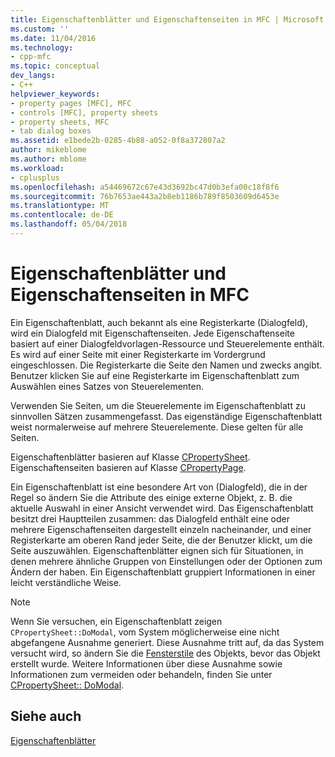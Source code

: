 ```yaml
---
title: Eigenschaftenblätter und Eigenschaftenseiten in MFC | Microsoft Docs
ms.custom: ''
ms.date: 11/04/2016
ms.technology:
- cpp-mfc
ms.topic: conceptual
dev_langs:
- C++
helpviewer_keywords:
- property pages [MFC], MFC
- controls [MFC], property sheets
- property sheets, MFC
- tab dialog boxes
ms.assetid: e1bede2b-0285-4b88-a052-0f8a372807a2
author: mikeblome
ms.author: mblome
ms.workload:
- cplusplus
ms.openlocfilehash: a54469672c67e43d3692bc47d0b3efa00c18f8f6
ms.sourcegitcommit: 76b7653ae443a2b8eb1186b789f8503609d6453e
ms.translationtype: MT
ms.contentlocale: de-DE
ms.lasthandoff: 05/04/2018
---
```

# <a name="property-sheets-and-property-pages-in-mfc"></a>Eigenschaftenblätter und Eigenschaftenseiten in MFC
Ein Eigenschaftenblatt, auch bekannt als eine Registerkarte (Dialogfeld), wird ein Dialogfeld mit Eigenschaftenseiten. Jede Eigenschaftenseite basiert auf einer Dialogfeldvorlagen-Ressource und Steuerelemente enthält. Es wird auf einer Seite mit einer Registerkarte im Vordergrund eingeschlossen. Die Registerkarte die Seite den Namen und zwecks angibt. Benutzer klicken Sie auf eine Registerkarte im Eigenschaftenblatt zum Auswählen eines Satzes von Steuerelementen.  
  
 Verwenden Sie Seiten, um die Steuerelemente im Eigenschaftenblatt zu sinnvollen Sätzen zusammengefasst. Das eigenständige Eigenschaftenblatt weist normalerweise auf mehrere Steuerelemente. Diese gelten für alle Seiten.  
  
 Eigenschaftenblätter basieren auf Klasse [CPropertySheet](../mfc/reference/cpropertysheet-class.md). Eigenschaftenseiten basieren auf Klasse [CPropertyPage](../mfc/reference/cpropertypage-class.md).  
  
 Ein Eigenschaftenblatt ist eine besondere Art von (Dialogfeld), die in der Regel so ändern Sie die Attribute des einige externe Objekt, z. B. die aktuelle Auswahl in einer Ansicht verwendet wird. Das Eigenschaftenblatt besitzt drei Hauptteilen zusammen: das Dialogfeld enthält eine oder mehrere Eigenschaftenseiten dargestellt einzeln nacheinander, und einer Registerkarte am oberen Rand jeder Seite, die der Benutzer klickt, um die Seite auszuwählen. Eigenschaftenblätter eignen sich für Situationen, in denen mehrere ähnliche Gruppen von Einstellungen oder der Optionen zum Ändern der haben. Ein Eigenschaftenblatt gruppiert Informationen in einer leicht verständliche Weise.  
  
> [!NOTE]
>  Wenn Sie versuchen, ein Eigenschaftenblatt zeigen `CPropertySheet::DoModal`, vom System möglicherweise eine nicht abgefangene Ausnahme generiert. Diese Ausnahme tritt auf, da das System versucht wird, so ändern Sie die [Fensterstile](../mfc/reference/styles-used-by-mfc.md#window-styles) des Objekts, bevor das Objekt erstellt wurde. Weitere Informationen über diese Ausnahme sowie Informationen zum vermeiden oder behandeln, finden Sie unter [CPropertySheet:: DoModal](../mfc/reference/cpropertysheet-class.md#domodal).  
  
## <a name="see-also"></a>Siehe auch  
 [Eigenschaftenblätter](../mfc/property-sheets-mfc.md)

